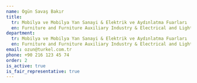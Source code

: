 ```yaml
---
name: Ogün Savaş Bakır
title:
  tr: Mobilya ve Mobilya Yan Sanayi & Elektrik ve Aydınlatma Fuarları
  en: Furniture and Furniture Auxiliary Industry & Electrical and Lighting Fairs
department:
  tr: Mobilya ve Mobilya Yan Sanayi & Elektrik ve Aydınlatma Fuarları
  en: Furniture and Furniture Auxiliary Industry & Electrical and Lighting Fairs
email: ozun@turkel.com.tr
phone: +90 216 123 45 74
order: 2
is_active: true
is_fair_representative: true
---
```

